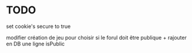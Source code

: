 # TODO

set cookie's secure to true

modifier création de jeu pour choisir si le forul doit être publique + rajouter en DB une ligne isPublic